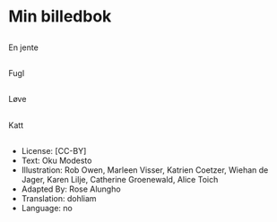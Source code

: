 # Min billedbok

##
En jente

##
Fugl

##
Løve

##
Katt

##
* License: [CC-BY]
* Text: Oku Modesto
* Illustration: Rob Owen, Marleen Visser, Katrien Coetzer, Wiehan de Jager, Karen Lilje, Catherine Groenewald, Alice Toich
* Adapted By: Rose Alungho
* Translation: dohliam
* Language: no
